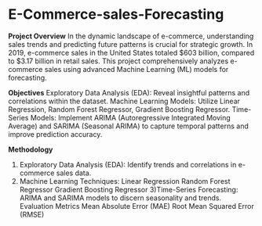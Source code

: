 # E-Commerce-sales-Forecasting
**Project Overview**
In the dynamic landscape of e-commerce, understanding sales trends and predicting future patterns is crucial for strategic growth. In 2019, e-commerce sales in the United States totaled $603 billion, compared to $3.17 billion in retail sales. This project comprehensively analyzes e-commerce sales using advanced Machine Learning (ML) models for forecasting.

**Objectives**
Exploratory Data Analysis (EDA): Reveal insightful patterns and correlations within the dataset.
Machine Learning Models: Utilize Linear Regression, Random Forest Regressor, Gradient Boosting Regressor.
Time-Series Models: Implement ARIMA (Autoregressive Integrated Moving Average) and SARIMA (Seasonal ARIMA) to capture temporal patterns and improve prediction accuracy.

**Methodology**
1) Exploratory Data Analysis (EDA):
  Identify trends and correlations in e-commerce sales data.
2) Machine Learning Techniques:
  Linear Regression
  Random Forest Regressor
  Gradient Boosting Regressor
3)Time-Series Forecasting:
ARIMA and SARIMA models to discern seasonality and trends.
Evaluation Metrics
Mean Absolute Error (MAE)
Root Mean Squared Error (RMSE)

